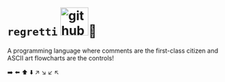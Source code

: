 # `regretti` <img src="https://emojipedia-us.s3.dualstack.us-west-1.amazonaws.com/thumbs/120/google/298/pinched-fingers_1f90c.png" height="64" width="64" alt="github doesn't have this emoji :(">🍝

A programming language where comments are the first-class citizen and ASCII art flowcharts are the controls!

➡️ ⬅️ ⬆️ ⬇️ ↗️ ↘️ ↙️ ↖️

